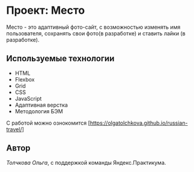 # Проект: Место

Место - это адаптивный фото-сайт, с возможностью изменять имя пользователя, сохранять свои фото(в разработке) и ставить лайки (в разработке). 

## Используемые технологии

* HTML
* Flexbox
* Grid
* CSS
* JavaScript
* Адаптивная верстка
* Методология БЭМ

С работой можно ознокомится [https://olgatolchkova.github.io/russian-travel/]

## Автор
*Толчкова Ольга*, с поддержкой команды Яндекс.Практикума.